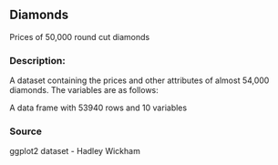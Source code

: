 ## Diamonds

Prices of 50,000 round cut diamonds

### Description:

A dataset containing the prices and other attributes of almost 54,000
diamonds. The variables are as follows:

A data frame with 53940 rows and 10 variables

### Source

ggplot2 dataset - Hadley Wickham

